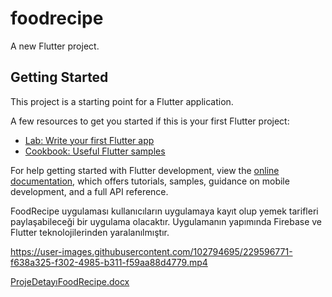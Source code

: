 # foodrecipe

A new Flutter project.

## Getting Started

This project is a starting point for a Flutter application.

A few resources to get you started if this is your first Flutter project:

- [Lab: Write your first Flutter app](https://docs.flutter.dev/get-started/codelab)
- [Cookbook: Useful Flutter samples](https://docs.flutter.dev/cookbook)

For help getting started with Flutter development, view the
[online documentation](https://docs.flutter.dev/), which offers tutorials,
samples, guidance on mobile development, and a full API reference.

FoodRecipe uygulaması kullanıcıların uygulamaya kayıt olup yemek tarifleri paylaşabileceği bir uygulama olacaktır. Uygulamanın yapımında Firebase ve Flutter teknolojilerinden yaralanılmıştır.


https://user-images.githubusercontent.com/102794695/229596771-f638a325-f302-4985-b311-f59aa88d4779.mp4


[ProjeDetayıFoodRecipe.docx](https://github.com/EmanuelaIbra/FoodRecipe/files/11141395/ProjeDetayiFoodRecipe.docx)

